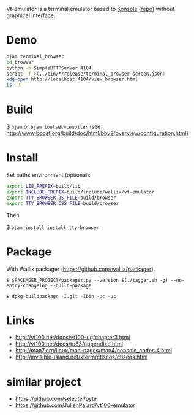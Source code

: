 <!-- [![Build Status from master](https://travis-ci.org/wallix/vt-emulator.svg?branch=master)](https://travis-ci.org/wallix/vt-emulator) -->
Vt-emulator is a terminal emulator based to [Konsole](https://konsole.kde.org/download.php) ([repo](https://cgit.kde.org/konsole.git)) without graphical interface.

# Demo

```bash
bjam terminal_browser
cd browser
python -m SimpleHTTPServer 4104
script -f >(../bin/*/release/terminal_browser screen.json)
xdg-open http://localhost:4104/view_browser.html
ls -R
```

# Build

$ `bjam` or `bjam toolset=compiler` (see http://www.boost.org/build/doc/html/bbv2/overview/configuration.html)


# Install

Set paths environment (optional):

```bash
export LIB_PREFIX=build/lib
export INCLUDE_PREFIX=build/include/wallix/vt-emulator
export TTY_BROWSER_JS_FILE=build/browser
export TTY_BROWSER_CSS_FILE=build/browser
```

Then

$ `bjam install install-tty-browser`


# Package

With Wallix packager (https://github.com/wallix/packager).

`$ $PACKAGER_PROJECT/packager.py --version $(./tagger.sh -g) --no-entry-changelog --build-package`

`$ dpkg-buildpackage -I.git -Ibin -uc -us`


# Links

- http://vt100.net/docs/vt100-ug/chapter3.html
- http://vt100.net/docs/tp83/appendixb.html
- http://man7.org/linux/man-pages/man4/console_codes.4.html
- http://invisible-island.net/xterm/ctlseqs/ctlseqs.html


# similar project

- https://github.com/selectel/pyte
- https://github.com/JulienPalard/vt100-emulator
